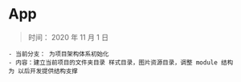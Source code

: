 # App

> 时间： 2020 年 11 月 1 日

```
- 当前分支： 为项目架构体系初始化
- 内容：建立当前项目的文件夹目录 样式目录，图片资源目录，调整 module 结构
为 以后开发提供结构支撑
```
